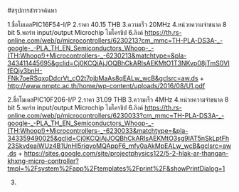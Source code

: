 #สรุปการสำรวจค้นหา

1.ชื่อโมเดลPIC16F54-I/P   2.ราคา 40.15 THB   3.ความเร็ว 20MHz   4.หน่วยความจำขนาด 8 bit   5.พอร์ท input/output Microchip ไมโครชิป 6.ลิงค์ https://th.rs-online.com/web/p/microcontrollers/6230213?cm_mmc=TH-PLA-DS3A-_-google-_-PLA_TH_EN_Semiconductors_Whoop-_-(TH:Whoop!)+Microcontrollers-_-6230213&matchtype=&pla-343411445695&gclid=Cj0KCQiAjJOQBhCkARIsAEKMtO1T3NKvp08jTmS0VIfEQjv3bnH-FNk7oeRSqxqDdcrVt_cO2t7pjbMaAs8qEALw_wcB&gclsrc=aw.ds + http://www.nmptc.ac.th/home/wp-content/uploads/2016/08/U1.pdf

2.ชื่อโมเดลPIC10F206-I/P   2.ราคา 31.09 THB   3.ความเร็ว 4MHz   4.หน่วยความจำขนาด 8 bit   5.พอร์ท input/output Microchip ไมโครชิป 6.ลิงค์ https://th.rs-online.com/web/p/microcontrollers/6230033?cm_mmc=TH-PLA-DS3A-_-google-_-PLA_TH_EN_Semiconductors_Whoop-_-(TH:Whoop!)+Microcontrollers-_-6230033&matchtype=&pla-343359490025&gclid=Cj0KCQiAjJOQBhCkARIsAEKMtO3sg9lAT5nSkLptFh23SkvdeaiWUz4B1UnHl5riqyoMQAppF6_mfy0aAkMpEALw_wcB&gclsrc=aw.ds + https://sites.google.com/site/projectphysics122/5-2-hlak-ar-thangan-khxng-micro-controller?tmpl=%2Fsystem%2Fapp%2Ftemplates%2Fprint%2F&showPrintDialog=1

3.

